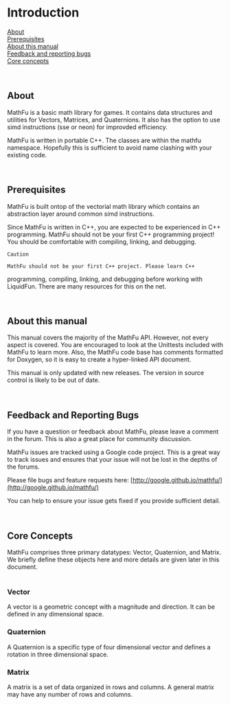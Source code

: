 # Introduction

[About](#about)<br/>
[Prerequisites](#pre)<br/>
[About this manual](#atm)<br/>
[Feedback and reporting bugs](#frb)<br/>
[Core concepts](#cc)<br/>


<a name="About"></a><br/>

## About

MathFu is a basic math library for games. It contains data structures
and utilities for Vectors, Matrices, and Quaternions. It also has the option
to use simd instructions (sse or neon) for improvded efficiency.

MathFu is written in portable C++. The classes are within the mathfu
namespace. Hopefully this is sufficient to avoid name clashing with your
existing code.

<a name="pre"></a><br/>
## Prerequisites

MathFu is built ontop of the vectorial math library which contains an
abstraction layer around common simd instructions.

Since MathFu is written in C++, you are expected to be experienced in C++
programming. MathFu should not be your first C++ programming project! You
should be comfortable with compiling, linking, and debugging.

	Caution

	MathFu should not be your first C++ project. Please learn C++
programming, compiling, linking, and debugging before working with LiquidFun.
There are many resources for this on the net.

<a name="atm"></a><br/>

## About this manual

This manual covers the majority of the MathFu API. However, not every
aspect is covered. You are encouraged to look at the Unittests included with
MathFu to learn more. Also, the MathFu code base has comments formatted
for Doxygen, so it is easy to create a hyper-linked API document.

This manual is only updated with new releases. The version in source control
is likely to be out of date.

<a name="frb"></a><br/>
## Feedback and Reporting Bugs

If you have a question or feedback about MathFu, please leave a comment in
the forum. This is also a great place for community discussion.

MathFu issues are tracked using a Google code project. This is a great way
to track issues and ensures that your issue will not be lost in the depths of
the forums.

Please file bugs and feature requests here:
[http://google.github.io/mathfu/](http://google.github.io/mathfu/)

 You can help to ensure your issue gets fixed if you provide sufficient
detail. 

<a name="cc"></a><br/>
## Core Concepts

MathFu comprises three primary datatypes: Vector, Quaternion,
and Matrix. We briefly define these objects here and more details are given
later in this document.<br/>
<br/>
### Vector
A vector is a geometric concept with a magnitude and direction. It can be
defined in any dimensional space.

### Quaternion
A Quaternion is a specific type of four dimensional vector and defines a
rotation in three dimensional space.

### Matrix
A matrix is a set of data organized in rows and columns. A general matrix
may have any number of rows and columns.

[ ][Chapter02]
[ ][Chapter03]
[ ][Chapter04]

  [Chapter02]: md__chapter02__vectors.html
  [Chapter03]: md__chapter03__quaternions.html
  [Chapter04]: md__chapter04__matrices.html
